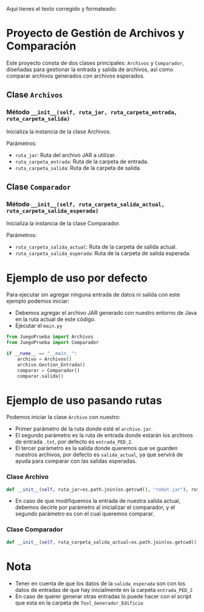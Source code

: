 Aquí tienes el texto corregido y formateado:


# Proyecto de Gestión de Archivos y Comparación

Este proyecto consta de dos clases principales: `Archivos` y `Comparador`, diseñadas para gestionar la entrada y salida de archivos, así como comparar archivos generados con archivos esperados.

## Clase `Archivos`

### Método `__init__(self, ruta_jar, ruta_carpeta_entrada, ruta_carpeta_salida)`

Inicializa la instancia de la clase Archivos.

Parámetros:
- `ruta_jar`: Ruta del archivo JAR a utilizar.
- `ruta_carpeta_entrada`: Ruta de la carpeta de entrada.
- `ruta_carpeta_salida`: Ruta de la carpeta de salida.

## Clase `Comparador`

### Método `__init__(self, ruta_carpeta_salida_actual, ruta_carpeta_salida_esperada)`

Inicializa la instancia de la clase Comparador.

Parámetros:
- `ruta_carpeta_salida_actual`: Ruta de la carpeta de salida actual.
- `ruta_carpeta_salida_esperada`: Ruta de la carpeta de salida esperada.

# Ejemplo de uso por defecto

Para ejecutar sin agregar ninguna entrada de datos ni salida con este ejemplo podemos iniciar:
- Debemos agregar el archivo JAR generado con nuestro entorno de Java en la ruta actual de este código.
- Ejecutar el `main.py`

```python
from JuegoPrueba import Archivos
from JuegoPrueba import Comparador

if __name__ == "__main__":
    archivo = Archivos() 
    archivo.Gestion_Entrada()
    comparar = Comparador()
    comparar.salida()
```

# Ejemplo de uso pasando rutas

Podemos iniciar la clase `Archivo` con nuestro:
- Primer parámetro de la ruta donde esté el `archivo.jar`.
- El segundo parámetro es la ruta de entrada donde estarán los archivos de entrada `.txt`, por defecto es `entrada_PED_2`.
- El tercer parámetro es la salida donde queremos que se guarden nuestros archivos, por defecto es `salida_actual`, ya que servirá de ayuda para comparar con las salidas esperadas.
### Clase Archivo

```python
def __init__(self, ruta_jar=os.path.join(os.getcwd(), "robot.jar"), ruta_carpeta_entrada=os.path.join(os.getcwd(), "entrada_PED_2"), ruta_carpeta_salida=os.path.join(os.getcwd(), "salida_actual"))
```
- En caso de que modifiquemos la entrada de nuestra salida actual, debemos decirle por parámetro al inicializar el comparador, y el segundo parámetro es con el cual queremos comparar.

### Clase Comparador

```python
def __init__(self, ruta_carpeta_salida_actual=os.path.join(os.getcwd(), "salida_actual"), ruta_carpeta_salida_esperada=os.path.join(os.getcwd(), "salida_esperada")):
```

# Nota
- Tener en cuenta de que los datos de la `salida_esperada` son con los datos de entradas de que hay inicialmente en la carpeta `entrada_PED_2`
- En caso de querer generar otras entradas lo puede hacer con el script que esta en la carpeta de `Tool_Generador_Edificio`